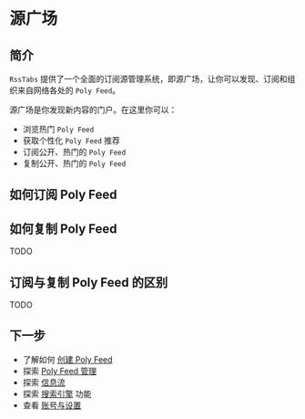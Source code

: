 # 源广场

## 简介

`RssTabs` 提供了一个全面的订阅源管理系统，即源广场，让你可以发现、订阅和组织来自网络各处的 `Poly Feed`。

源广场是你发现新内容的门户。在这里你可以：

- 浏览热门 `Poly Feed`
- 获取个性化 `Poly Feed` 推荐
- 订阅公开、热门的 `Poly Feed`
- 复制公开、热门的 `Poly Feed`

## 如何订阅 Poly Feed


## 如何复制 Poly Feed

TODO

## 订阅与复制 Poly Feed 的区别


TODO

## 下一步

- 了解如何 [创建 Poly Feed](../features/create-poly-feed.md)
- 探索 [Poly Feed 管理](../features/manage-poly-feed.md)
- 探索 [信息流](../features/information.md) 
- 探索 [搜索引擎](../features/search-engine.md) 功能
- 查看 [账号与设置](../features/account-settings.md)

